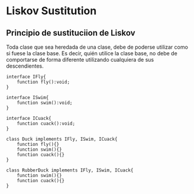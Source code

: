 # Liskov Sustitution

## Principio de sustituciion de Liskov

Toda clase que sea heredada de una clase, debe de poderse utilizar como si fuese la clase base. Es decir, quién utilice la clase base, no debe de comportarse de forma diferente utilizando cualquiera de sus descendientes.

    interface IFly{
        function fly():void;
    }

    interface ISwim{
        function swim():void;
    }

    interface ICuack{
        function cuack():void;
    }

    class Duck implements IFly, ISwim, ICuack{
        function fly(){}
        function swim(){}
        function cuack(){}
    }

    class RubberDuck implements IFly, ISwim, ICuack{
        function swim(){}
        function cuack(){}
    }
